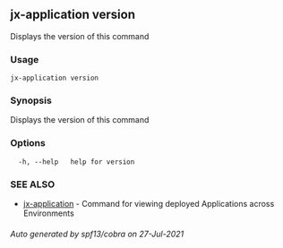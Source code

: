 ## jx-application version

Displays the version of this command

### Usage

```
jx-application version
```

### Synopsis

Displays the version of this command

### Options

```
  -h, --help   help for version
```

### SEE ALSO

* [jx-application](jx-application.md)	 - Command for viewing deployed Applications across Environments

###### Auto generated by spf13/cobra on 27-Jul-2021
